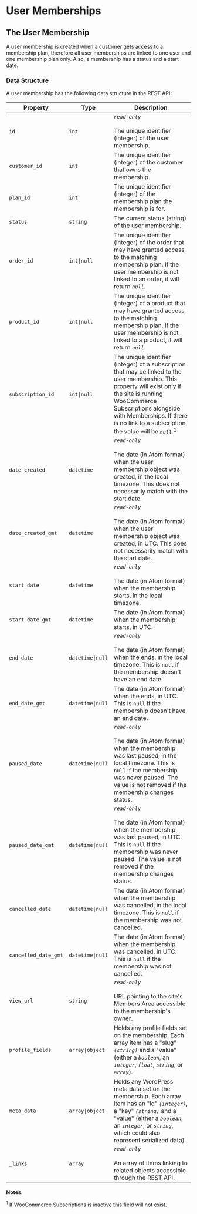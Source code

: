 # User Memberships

## The User Membership

A user membership is created when a customer gets access to a membership plan, therefore all user memberships are linked to one user and one membership plan only. Also, a membership has a status and a start date.  

### Data Structure

A user membership has the following data structure in the REST API:

Property             | Type                            | Description
-------------------- | --------------------------------| -----------
`id`                 | <code>int</code>                | _`read-only`_<br><br>The unique identifier (integer) of the user membership.
`customer_id`        | <code>int</code>                | The unique identifier (integer) of the customer that owns the membership.
`plan_id`            | <code>int</code>                | The unique identifier (integer) of the membership plan the membership is for.
`status`             | <code>string</code>             | The current status (string) of the user membership.
`order_id`           | <code>int&#124;null</code>      | The unique identifier (integer) of the order that may have granted access to the matching membership plan. If the user membership is not linked to an order, it will return _`null`_. 
`product_id`         | <code>int&#124;null</code>      | The unique identifier (integer) of a product that may have granted access to the matching membership plan. If the user membership is not linked to a product, it will return _`null`_.
`subscription_id`    | <code>int&#124;null</code>      | The unique identifier (integer) of a subscription that may be linked to the user membership. This property will exist only if the site is running WooCommerce Subscriptions alongside with Memberships. If there is no link to a subscription, the value will be _`null`_.<sup><a href="#user-membership-data-subscriptions-inactive">1</a></sup>
`date_created`       | <code>datetime</code>           | _`read-only`_<br><br>The date (in Atom format) when the user membership object was created, in the local timezone. This does not necessarily match with the start date.
`date_created_gmt`   | <code>datetime</code>           | _`read-only`_<br><br>The date (in Atom format) when the user membership object was created, in UTC. This does not necessarily match with the start date.
`start_date`         | <code>datetime</code>           | _`read-only`_<br><br>The date (in Atom format) when the membership starts, in the local timezone.
`start_date_gmt`     | <code>datetime</code>           | The date (in Atom format) when the membership starts, in UTC.
`end_date`           | <code>datetime&#124;null</code> | _`read-only`_<br><br>The date (in Atom format) when the ends, in the local timezone. This is `null` if the membership doesn't have an end date.
`end_date_gmt`       | <code>datetime&#124;null</code> | The date (in Atom format) when the ends, in UTC. This is `null` if the membership doesn't have an end date.
`paused_date`        | <code>datetime&#124;null</code> | _`read-only`_<br><br>The date (in Atom format) when the membership was last paused, in the local timezone. This is `null` if the membership was never paused. The value is not removed if the membership changes status.
`paused_date_gmt`    | <code>datetime&#124;null</code> | _`read-only`_<br><br>The date (in Atom format) when the membership was last paused, in UTC. This is `null` if the membership was never paused. The value is not removed if the membership changes status.
`cancelled_date`     | <code>datetime&#124;null</code> | The date (in Atom format) when the membership was cancelled, in the local timezone. This is `null` if the membership was not cancelled. 
`cancelled_date_gmt` | <code>datetime&#124;null</code> | The date (in Atom format) when the membership was cancelled, in UTC. This is `null` if the membership was not cancelled.
`view_url`           | <code>string</code>             | _`read-only`_<br><br>URL pointing to the site's Members Area accessible to the membership's owner.    
`profile_fields`     | <code>array&#124;object</code>  | Holds any profile fields set on the membership. Each array item has a "slug" _`(string)`_ and a "value" (either a _`boolean`_, an _`integer`_, _`float`_, _`string`_, or _`array`_).
`meta_data`          | <code>array&#124;object</code>  | Holds any WordPress meta data set on the membership. Each array item has an "id" _`(integer)`_, a "key" _`(string)`_ and a "value" (either a _`boolean`_, an _`integer`_, or _`string`_, which could also represent serialized data).
`_links`             | <code>array</code>              | _`read-only`_<br><br>An array of items linking to related objects accessible through the REST API.   


**Notes:**

 <sup id="user-membership-data-subscriptions-inactive">1</sup> If WooCommerce Subscriptions is inactive this field will not exist.
